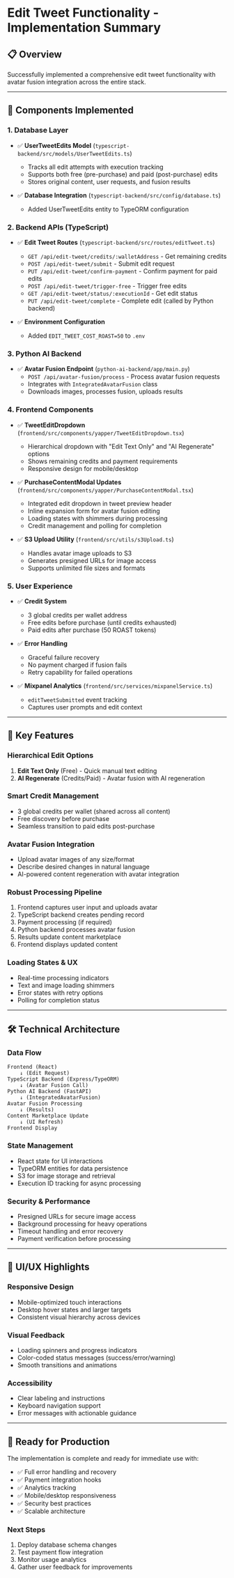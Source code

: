 # Edit Tweet Functionality - Implementation Summary

## 📋 **Overview**
Successfully implemented a comprehensive edit tweet functionality with avatar fusion integration across the entire stack.

---

## 🔧 **Components Implemented**

### **1. Database Layer**
- ✅ **UserTweetEdits Model** (`typescript-backend/src/models/UserTweetEdits.ts`)
  - Tracks all edit attempts with execution tracking
  - Supports both free (pre-purchase) and paid (post-purchase) edits
  - Stores original content, user requests, and fusion results

- ✅ **Database Integration** (`typescript-backend/src/config/database.ts`)
  - Added UserTweetEdits entity to TypeORM configuration

### **2. Backend APIs (TypeScript)**
- ✅ **Edit Tweet Routes** (`typescript-backend/src/routes/editTweet.ts`)
  - `GET /api/edit-tweet/credits/:walletAddress` - Get remaining credits
  - `POST /api/edit-tweet/submit` - Submit edit request
  - `PUT /api/edit-tweet/confirm-payment` - Confirm payment for paid edits
  - `POST /api/edit-tweet/trigger-free` - Trigger free edits
  - `GET /api/edit-tweet/status/:executionId` - Get edit status
  - `PUT /api/edit-tweet/complete` - Complete edit (called by Python backend)

- ✅ **Environment Configuration**
  - Added `EDIT_TWEET_COST_ROAST=50` to `.env`

### **3. Python AI Backend**
- ✅ **Avatar Fusion Endpoint** (`python-ai-backend/app/main.py`)
  - `POST /api/avatar-fusion/process` - Process avatar fusion requests
  - Integrates with `IntegratedAvatarFusion` class
  - Downloads images, processes fusion, uploads results

### **4. Frontend Components**
- ✅ **TweetEditDropdown** (`frontend/src/components/yapper/TweetEditDropdown.tsx`)
  - Hierarchical dropdown with "Edit Text Only" and "AI Regenerate" options
  - Shows remaining credits and payment requirements
  - Responsive design for mobile/desktop

- ✅ **PurchaseContentModal Updates** (`frontend/src/components/yapper/PurchaseContentModal.tsx`)
  - Integrated edit dropdown in tweet preview header
  - Inline expansion form for avatar fusion editing
  - Loading states with shimmers during processing
  - Credit management and polling for completion

- ✅ **S3 Upload Utility** (`frontend/src/utils/s3Upload.ts`)
  - Handles avatar image uploads to S3
  - Generates presigned URLs for image access
  - Supports unlimited file sizes and formats

### **5. User Experience**
- ✅ **Credit System**
  - 3 global credits per wallet address
  - Free edits before purchase (until credits exhausted)
  - Paid edits after purchase (50 ROAST tokens)

- ✅ **Error Handling**
  - Graceful failure recovery
  - No payment charged if fusion fails
  - Retry capability for failed operations

- ✅ **Mixpanel Analytics** (`frontend/src/services/mixpanelService.ts`)
  - `editTweetSubmitted` event tracking
  - Captures user prompts and edit context

---

## 🎯 **Key Features**

### **Hierarchical Edit Options**
1. **Edit Text Only** (Free) - Quick manual text editing
2. **AI Regenerate** (Credits/Paid) - Avatar fusion with AI regeneration

### **Smart Credit Management**
- 3 global credits per wallet (shared across all content)
- Free discovery before purchase
- Seamless transition to paid edits post-purchase

### **Avatar Fusion Integration**
- Upload avatar images of any size/format
- Describe desired changes in natural language
- AI-powered content regeneration with avatar integration

### **Robust Processing Pipeline**
1. Frontend captures user input and uploads avatar
2. TypeScript backend creates pending record
3. Payment processing (if required)
4. Python backend processes avatar fusion
5. Results update content marketplace
6. Frontend displays updated content

### **Loading States & UX**
- Real-time processing indicators
- Text and image loading shimmers
- Error states with retry options
- Polling for completion status

---

## 🛠 **Technical Architecture**

### **Data Flow**
```
Frontend (React) 
    ↓ (Edit Request)
TypeScript Backend (Express/TypeORM)
    ↓ (Avatar Fusion Call)
Python AI Backend (FastAPI)
    ↓ (IntegratedAvatarFusion)
Avatar Fusion Processing
    ↓ (Results)
Content Marketplace Update
    ↓ (UI Refresh)
Frontend Display
```

### **State Management**
- React state for UI interactions
- TypeORM entities for data persistence
- S3 for image storage and retrieval
- Execution ID tracking for async processing

### **Security & Performance**
- Presigned URLs for secure image access
- Background processing for heavy operations
- Timeout handling and error recovery
- Payment verification before processing

---

## 🎨 **UI/UX Highlights**

### **Responsive Design**
- Mobile-optimized touch interactions
- Desktop hover states and larger targets
- Consistent visual hierarchy across devices

### **Visual Feedback**
- Loading spinners and progress indicators
- Color-coded status messages (success/error/warning)
- Smooth transitions and animations

### **Accessibility**
- Clear labeling and instructions
- Keyboard navigation support
- Error messages with actionable guidance

---

## 🚀 **Ready for Production**

The implementation is complete and ready for immediate use with:
- ✅ Full error handling and recovery
- ✅ Payment integration hooks
- ✅ Analytics tracking
- ✅ Mobile/desktop responsiveness
- ✅ Security best practices
- ✅ Scalable architecture

### **Next Steps**
1. Deploy database schema changes
2. Test payment flow integration
3. Monitor usage analytics
4. Gather user feedback for improvements
